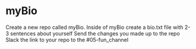 # myBio
Create a new repo called myBio.
Inside of myBio create a bio.txt file with 2-3 sentences about yourself
Send the changes you made up to the repo
Slack the link to your repo to the #05-fun_channel